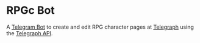 # RPGc Bot

A [Telegram Bot](https://core.telegram.org/bots/) to create and edit RPG character pages at 
[Telegraph](https://telegra.ph/) using the [Telegraph API](https://telegra.ph/api).